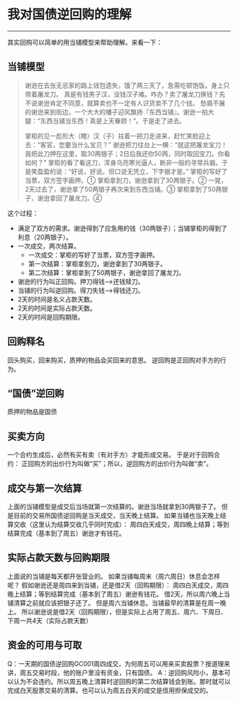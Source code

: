 # 我对国债逆回购的理解
---

其实回购可以简单的用当铺模型来帮助理解。来看一下：

## 当铺模型

> 谢逊在去张无忌家的路上钱包遗失，饿了两三天了，急需吃顿饱饭。身上只带着屠龙刀。
> 真是有钱男子汉，没钱汉子难。咋办？卖了屠龙刀换钱？先不说谢逊肯定不同意，就算卖也不一定有人识货卖不了几个钱。
> 愁眉不展的谢逊来到街边，一个大大的幡子迎风飘扬『东西当铺』。谢逊一拍大腿：“东西当铺当东西！真是上天眷顾！”。于是走了进去。
> 
> 掌柜的见一彪形大（瞎）汉（子）拄着一把刀走进来，赶忙笑脸迎上去：“客官，您要当什么宝贝？” 谢逊把刀往台上一横：“就这把屠龙宝刀！我把此刀押在这里，取30两银子；2日后我还你50两，同时取回宝刀。你看如何？”
> 掌柜的看了看这刀，浑身乌亮寒光逼人，断非一般的寻常兵器。于是笑盈盈的说：“好说，好说。但口说无凭立，下字据才是。” 
> 掌柜的写好了当票，双方签字画押。①
> 掌柜拿到刀，谢逊拿到了30两银子。②
> 一晃，2天过去了，谢逊拿了50两银子再次来到东西当铺。③
> 掌柜拿到了50两银子，谢逊拿回了屠龙刀。④

这个过程：

* 满足了双方的需求。谢逊得到了应急用的钱（30两银子）；当铺掌柜的得到了利息（20两银子）。
* 一次成交，两次结算。
    * 一次成交：掌柜的写好了当票，双方签字画押。
    * 第一次结算：掌柜拿到刀，谢逊拿到了30两银子。
    * 第二次结算：掌柜拿到了50两银子，谢逊拿回了屠龙刀。
* 谢逊的行为叫正回购。押刀得钱——>还钱赎刀。
* 当铺的行为叫逆回购。得刀失钱——>得钱还刀。
* 2天的时间是名义占款天数。
* 2天的时间是实际占款天数。
* 2天的时间是回购期限。

## 回购释名

回头购买，回来购买，质押的物品会买回来的意思。
逆回购是正回购对手方的行为。

## “国债”逆回购

质押的物品是国债

## 买卖方向

一个合约生成后，必然有买有卖（有对手方）才能形成交易。
于是对于回购合约：
正回购方的出价行为叫做“买”；所以，逆回购方的出价行为叫做“卖”。

## 成交与第一次结算

上面的当铺模型是成交后当场就第一次结算的。谢逊当场就拿到30两银子了。
但是目前的交易所国债逆回购是当天成交，当天晚上结算。
如果当铺也当天晚上结算交收（这里认为结算交收几乎同时完成）：
周四白天成交，周四晚上结算；等到结算完成（基本到了周五）谢逊才有钱花。

## 实际占款天数与回购期限

上面说的当铺是每天都开张营业的。
如果当铺每周末（周六周日）休息会怎样呢？
假如谢逊还是周四来到当铺，还是借2天（回购期限）：
周四白天成交，周四晚上结算；等到结算完成（基本到了周五）谢逊有钱花。
借2天，所以周六晚上当铺清算之前就应该把银子还了。
但是周六当铺休息。当铺最早的清算是在周一晚上。
所以谢逊说是借2天（回购期限），但是实际上占用了周五、周六、下周日、下周一共4天（实际占款天数）

## 资金的可用与可取

Q：一天期的国债逆回购GC001周四成交，为何周五可以用来买卖股票？按道理来讲，周五交易时段，他的账户里没有资金，只有国债。
A：逆回购风险小，基本可以认为不会违约。所以周五晚上清算时逆回购的第二次结算钱会到账。那时就可以完成白天股票交易的清算。也可以认为周五白天的成交是信用担保成交的。

